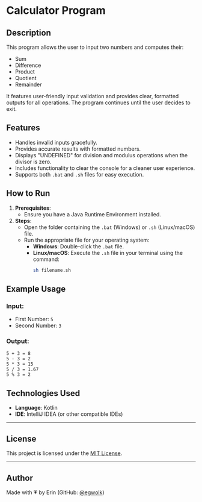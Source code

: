 # **Calculator Program**

## **Description**
This program allows the user to input two numbers and computes their:
- Sum
- Difference
- Product
- Quotient
- Remainder  

It features user-friendly input validation and provides clear, formatted outputs for all operations. The program continues until the user decides to exit.

## **Features**
- Handles invalid inputs gracefully.
- Provides accurate results with formatted numbers.
- Displays "UNDEFINED" for division and modulus operations when the divisor is zero.
- Includes functionality to clear the console for a cleaner user experience.
- Supports both `.bat` and `.sh` files for easy execution.

## **How to Run**
1. **Prerequisites**:
   - Ensure you have a Java Runtime Environment installed.
2. **Steps**:
   - Open the folder containing the `.bat` (Windows) or `.sh` (Linux/macOS) file.
   - Run the appropriate file for your operating system:
     - **Windows**: Double-click the `.bat` file.
     - **Linux/macOS**: Execute the `.sh` file in your terminal using the command:
       ```bash
       sh filename.sh
       ```

## **Example Usage**
### **Input**:
- First Number: `5`
- Second Number: `3`

### **Output**:
```
5 + 3 = 8 
5 - 3 = 2
5 * 3 = 15
5 / 3 = 1.67
5 % 3 = 2
```

## **Technologies Used**
- **Language**: Kotlin
- **IDE**: IntelliJ IDEA (or other compatible IDEs)

---
## License
This project is licensed under the [MIT License](/../../LICENSE.md).

---
## **Author**
Made with 💗 by Erin (GitHub: [@egwolk](https://github.com/ewgolk))  
